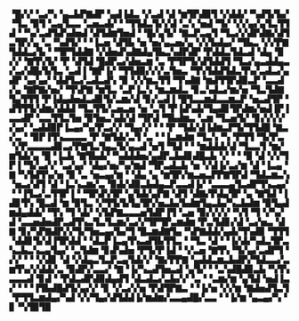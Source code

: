 ▝█▞▞▝▃▞▚▝▄▃▙▛▇▟▛▝▄▟▐▟▃▝▞▃▟▝▟▝▆▜▛▟▉▜▝▞▟▟▞▝▚▟▜▞▙▞▝▜▃▝▉▜▝▃▄▜▃▃▝▃▅▃▟▞▝▝▜▜▟▃▜▞▞▟▝▃▚▝▅▟▝▜▞▝▞▞▄▞▄▜▃▜▜▟▝▝▚▞▃▟▜▟▚▟▅▟▝▟▜▟▆▜▅▟▝▝█▞▄▜▞▝▇▃▛▃▄▜▝▜▃▞▞▟▛▟▇▞▟▜▃▜▛▞▄▝▃▝▚▟▜▞▝▝▐▃▅▝▟▜▙▝▅▝▅▞▄▃▅▞▄▝▞▞▙▟▄▞▝▜▙▃▝▞▞▛▇▜▟▟▃▞▙▝▝▜▛▜▟▟▇▝▞▟▅▟▚▟▇▟▄▜▙▃▚▟▛▟▛▝▛▟▟▃▜▟▃▟▝▟▄▝▉▞▞▝▇▜▚▜▞▝▛▝▟▜▟▝█▟▛▃▞▟▅▃▆▝▃▝▛▜▛▜▞▟▜▟▟▜▝▜▃▞▄▃▟▟▄▃▞▃▞▟█▞▙▜▃▝▃▟▐▝▇▛▐▞▝▜▜▟▉▞▞▞▃▜▅▃▝▜▚▜▟▟▜▟▃▜▚▞▃▟▃▞▄▟▛▝▄▞▄▞▝▟▟▜▃▞▃▟▃▟▚▝▉▝▞▞▆▃▜▜▝▜▚▟▇▝▆▟▜▜▛▟▉▃▛▝▃▃▟▞▄▝▇▛▇▞▅▞▝▜▚▛▇▝▆▜▃▝▃▛▐▃▚▝▆▃▆▟▃▝▊▃▚▟▃▞▆▞▅▝▜▃▜▟▇▜▄▜▜▜▝▛▐▟▄▟▅▟▃▟▊▜▞▃▆▞▟▝▊▞▃▟▐▝█▜▃▃▆▟▃▃▆▃▛▝▅▃▟▜▛▝▟▜▜▜▞▟▆▞▟▟▟▝▜▃▜▜▞▃▅▃▅▝▅▝▃▜▝▛▐▟▚▟▞▜▄▟▊▜▛▟▆▞▅▟▐▛▐▃▃▟▛▝▃▃▜▜▃▜▅▝▉▜▅▃▚▟▞▟▝▜▛▟▝▜▙▟▆▃▝▃▆▝▜▃▅▜▞▝▊▞▞▞▞▞▄▞▝▃▟▟▉▛▐▃▄▞▚▞▛▃▞▞▝▜▄▞▞▝▝▝▛▝▜▟▞▟▐▟▆▃▛▜▞▜▜▟█▝▇▃▞▃▝▝▉▛▐▜▚▃▃▃▃▝▛▝▇▜▟▞▃▜▝▃▝▝▐▃▆▟▆▝▜▃▚▝▚▝▛▜▜▝▜▞▛▃▝▞▛▃▃▃▃▟▊▃▞▛▇▜▃▜▄▃▜▞▄▃▟▝▅▜▝▜▟▝▝▝▆▟▟▟▞▟▝▜▃▃▜▝▆▞▆▜▟▞▄▝█▝▐▃▙▝▇▜▙▟▞▝▚▟▟▟▅▞▄▟▛▃▙▟▊▟█▃▙▝▞▝▝▝▉▝▟▝▞▞▜▛▐▝▜▞▃▞▞▝▃▞▄▞▝▟▄▞▅▞▚▞▆▟▝▜▛▃▟▃▙▝▅▝▞▟▐▞▃▞▆▝▟▝▐▃▄▝▇▝▚▜▟▜▚▞▅▝▉▝▃▝▅▃▄▞▆▝▝▟▄▝▄▝▆▜▛▞▆▃▅▃▛▛▇▜▛▟▝▜▟▃▆▃▚▝▅▃▞▟▜▝▟▝▐▃▚▃▆▞▃▝▉▟▞▟▉▃▙▟▄▃▛▃▃▟▐▞▝▃▃▃▄▜▃▟▛▜▚▃▄▞▝▝▐▜▃▞▃▜▜▛▐▝▝▜▛▟▚▜▛▝▄▜▟▞▄▛▇▝▟▜▝▟▇▞▛▟▄▜▛▝▄▝▇▜▟▝▐▟▊▜▚▝█▃▟▝▆▝▉▜▃▝▞▜▜▞▙▜▄▜▛▞▅▃▙▞▙▟▆▜▄▃▙▞▚▃▙▟▆▝▉▜▄▟▆▟▄▟▟▞▝▜▚▝▜▝▟▞▝▞▙▛▇▃▃▃▅▜▟▛▐▜▝▃▅▝▉▞▞▞▞▝▚▜▝▜▝▞▚▞▟▝▃▃▅▟▅▟▛▃▟▜▚▃▜▃▜▃▆▞▃▞▞▜▛▜▛▃▆▟▆▝▛▃▜▟▊▞▟▝▃▞▅▃▝▟▇▝▊▞▚▛▇▟▛▞▞▜▞▜▅▃▄▞▙▞▜▝█▃▆▟▇▜▄▝▚▛▇▟▟▞▄▟▞▜▚▟▉▝▜▜▜▝▟▟▊▜▞▟▐▜▛▟▟▝▝▟▃▛▐▃▄▜▚▃▟▜▙▜▜▃▝▝▜▃▝▟▝▝▐▞▟▞▚▟▃▜▛▃▚▃▙▃▚▃▄▜▄▞▝▃▜▟▆▝▊▟▚▟▅▝▛▜▞▛▐▟▝▝▞▃▅▝▇▜▚▝▜▞▄▞▃▟▛▜▝▞▞▝▝▝▞▟▊▝▟▝▞▟▄▃▜▃▛▃▄▜▟▞▞▝▇▞▛▛▇▝▄▟▟▃▆▃▙▟▛▞▜▟▃▃▞▃▆▜▚▞▞▟▟▞▃▝▉▟▛▞▃▃▞▝▇▝▐▞▚▃▟▜▅▃▟▝▄▜▞▝▝▃▚▟█▟▉▃▙▝▚▜▚▃▃▃▟▝▊▟▝▝▛▟▃▟▛▟▉▟▄▟▜▝▟▃▟▃▞▃▙▞▞▝▃▝▝▃▆▞▆▝▄▜▟▝▅▟▐▃▞▝▝▝▐▜▙▟█▟▜▞▄▞▞▝▊▝▞▃▞▞▅▝▛▟▜▛▇▃▝▝▐▞▅▝▞▞▆▝▇▟▅▟▜▃▜▝▛▜▜▃▆▟▄▞▚▟▝▞▞▜▄▞▟▜▟▟▐▞▆▟▆▞▃▃▄▟█▞▃▃▝▝▐▞▆▝▄▃▄▞▚▝▊▝▚▜▉▜▉
